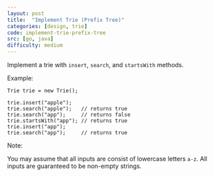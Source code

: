 ```yaml
---
layout: post
title:  "Implement Trie (Prefix Tree)"
categories: [design, trie]
code: implement-trie-prefix-tree
src: [go, java]
difficulty: medium
---
```


Implement a trie with `insert`, `search`, and `startsWith` methods.

Example:
```
Trie trie = new Trie();

trie.insert("apple");
trie.search("apple");   // returns true
trie.search("app");     // returns false
trie.startsWith("app"); // returns true
trie.insert("app");   
trie.search("app");     // returns true
```

Note:

You may assume that all inputs are consist of lowercase letters `a-z`.
All inputs are guaranteed to be non-empty strings.
